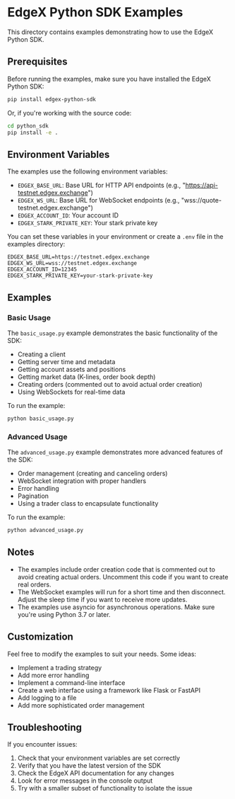 # EdgeX Python SDK Examples

This directory contains examples demonstrating how to use the EdgeX Python SDK.

## Prerequisites

Before running the examples, make sure you have installed the EdgeX Python SDK:

```bash
pip install edgex-python-sdk
```

Or, if you're working with the source code:

```bash
cd python_sdk
pip install -e .
```

## Environment Variables

The examples use the following environment variables:

- `EDGEX_BASE_URL`: Base URL for HTTP API endpoints (e.g., "https://api-testnet.edgex.exchange")
- `EDGEX_WS_URL`: Base URL for WebSocket endpoints (e.g., "wss://quote-testnet.edgex.exchange")
- `EDGEX_ACCOUNT_ID`: Your account ID
- `EDGEX_STARK_PRIVATE_KEY`: Your stark private key

You can set these variables in your environment or create a `.env` file in the examples directory:

```
EDGEX_BASE_URL=https://testnet.edgex.exchange
EDGEX_WS_URL=wss://testnet.edgex.exchange
EDGEX_ACCOUNT_ID=12345
EDGEX_STARK_PRIVATE_KEY=your-stark-private-key
```

## Examples

### Basic Usage

The `basic_usage.py` example demonstrates the basic functionality of the SDK:

- Creating a client
- Getting server time and metadata
- Getting account assets and positions
- Getting market data (K-lines, order book depth)
- Creating orders (commented out to avoid actual order creation)
- Using WebSockets for real-time data

To run the example:

```bash
python basic_usage.py
```

### Advanced Usage

The `advanced_usage.py` example demonstrates more advanced features of the SDK:

- Order management (creating and canceling orders)
- WebSocket integration with proper handlers
- Error handling
- Pagination
- Using a trader class to encapsulate functionality

To run the example:

```bash
python advanced_usage.py
```

## Notes

- The examples include order creation code that is commented out to avoid creating actual orders. Uncomment this code if you want to create real orders.
- The WebSocket examples will run for a short time and then disconnect. Adjust the sleep time if you want to receive more updates.
- The examples use asyncio for asynchronous operations. Make sure you're using Python 3.7 or later.

## Customization

Feel free to modify the examples to suit your needs. Some ideas:

- Implement a trading strategy
- Add more error handling
- Implement a command-line interface
- Create a web interface using a framework like Flask or FastAPI
- Add logging to a file
- Add more sophisticated order management

## Troubleshooting

If you encounter issues:

1. Check that your environment variables are set correctly
2. Verify that you have the latest version of the SDK
3. Check the EdgeX API documentation for any changes
4. Look for error messages in the console output
5. Try with a smaller subset of functionality to isolate the issue
